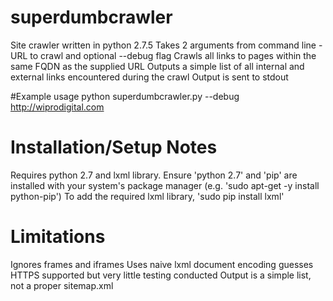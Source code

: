# superdumbcrawler
Site crawler written in python 2.7.5
Takes 2 arguments from command line - URL to crawl and optional --debug flag
Crawls all links to pages within the same FQDN as the supplied URL 
Outputs a simple list of all internal and external links encountered during the crawl
Output is sent to stdout

#Example usage
python superdumbcrawler.py --debug http://wiprodigital.com

# Installation/Setup Notes
Requires python 2.7 and lxml library. 
Ensure 'python 2.7' and 'pip' are installed with your system's package manager (e.g. 'sudo apt-get -y install python-pip')
To add the required lxml library, 'sudo pip install lxml'

# Limitations
Ignores frames and iframes
Uses naive lxml document encoding guesses
HTTPS supported but very little testing conducted
Output is a simple list, not a proper sitemap.xml

